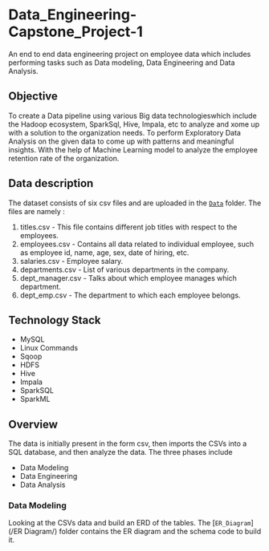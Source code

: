 # Data_Engineering-Capstone_Project-1
An end to end data engineering project on employee data which includes performing tasks such as Data modeling, Data Engineering  and Data Analysis.

## Objective
To create a Data pipeline using various Big data technologieswhich include the Hadoop ecosystem, SparkSql, Hive, Impala, etc to analyze and xome up with a solution to the organization needs. To perform Exploratory Data Analysis on the given data to come up with patterns and meaningful insights. With the help of Machine Learning model to analyze the employee retention rate of the organization.


## Data description

The dataset consists of six csv files and are uploaded in the [`Data`](/Data/) folder.  The files are namely :

1. titles.csv - This file contains different job titles with respect to the employees.
2. employees.csv - Contains all data related to individual employee, such as employee id, name, age, sex, date of hiring, etc.
3. salaries.csv - Employee salary.
4. departments.csv - List of various departments in the company.
5. dept_manager.csv - Talks about which employee manages which department.
6. dept_emp.csv - The department to which each employee belongs.


## Technology Stack

- MySQL
- Linux Commands
- Sqoop
- HDFS
- Hive
- Impala
- SparkSQL
- SparkML


## Overview

The data is initially present in the form csv, then imports the CSVs into a SQL database, and then analyze the data. The three phases include
- Data Modeling
- Data Engineering
- Data Analysis   

### Data Modeling

Looking at the CSVs data and build an ERD of the tables. The [`ER_Diagram`](/ER Diagram/) folder contains the ER diagram and the schema code to build it.

